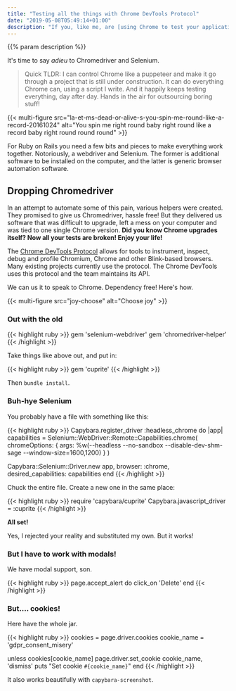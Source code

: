 ```yaml
---
title: "Testing all the things with Chrome DevTools Protocol"
date: "2019-05-08T05:49:14+01:00"
description: "If you, like me, are [using Chrome to test your applications](https://www.spacebabies.nl/portfolio/testing-javascript-now-with-more-chrome/), your life just got better."
---
```

{{% param description %}}

It's time to say _adieu_ to Chromedriver and Selenium.

> Quick TLDR: I can control Chrome like a puppeteer and make it go through a project that is still under construction. It can do everything Chrome can, using a script I write. And it happily keeps testing everything, day after day. Hands in the air for outsourcing boring stuff!

{{< multi-figure src="la-et-ms-dead-or-alive-s-you-spin-me-round-like-a-record-20161024" alt="You spin me right round baby right round like a record baby right round round round" >}}

For Ruby on Rails you need a few bits and pieces to make everything work together. Notoriously, a webdriver and Selenium. The former is additional software to be installed on the computer, and the latter is generic browser automation software.

## Dropping Chromedriver

In an attempt to automate some of this pain, various helpers were created. They promised to give us Chromedriver, hassle free! But they delivered us software that was difficult to upgrade, left a mess on your computer and was tied to one single Chrome version. **Did you know Chrome upgrades itself? Now all your tests are broken! Enjoy your life!**

The [Chrome DevTools Protocol](https://chromedevtools.github.io/devtools-protocol/) allows for tools to instrument, inspect, debug and profile Chromium, Chrome and other Blink-based browsers. Many existing projects currently use the protocol. The Chrome DevTools uses this protocol and the team maintains its API.

We can us it to speak to Chrome. Dependency free! Here's how.

{{< multi-figure src="joy-choose" alt="Choose joy" >}}

### Out with the old

{{< highlight ruby >}}
gem 'selenium-webdriver'
gem 'chromedriver-helper'
{{< /highlight >}}

Take things like above out, and put in:

{{< highlight ruby >}}
gem 'cuprite'
{{< /highlight >}}

Then `bundle install`.

### Buh-hye Selenium

You probably have a file with something like this:

{{< highlight ruby >}}
Capybara.register_driver :headless_chrome do |app|
  capabilities = Selenium::WebDriver::Remote::Capabilities.chrome(
    chromeOptions: { args: %w(--headless --no-sandbox --disable-dev-shm-sage --window-size=1600,1200) }
  )

  Capybara::Selenium::Driver.new app,
    browser: :chrome,
    desired_capabilities: capabilities
end
{{< /highlight >}}

Chuck the entire file. Create a new one in the same place:

{{< highlight ruby >}}
require 'capybara/cuprite'
Capybara.javascript_driver = :cuprite
{{< /highlight >}}

**All set!**

Yes, I rejected your reality and substituted my own. But it works!

### But I have to work with modals!

We have modal support, son.

{{< highlight ruby >}}
page.accept_alert do
  click_on 'Delete'
end
{{< /highlight >}}

### But.... cookies!

Here have the whole jar.

{{< highlight ruby >}}
cookies = page.driver.cookies
cookie_name = 'gdpr_consent_misery'

unless cookies[cookie_name]
  page.driver.set_cookie cookie_name, 'dismiss'
  puts "Set cookie `#{cookie_name}`"
end
{{< /highlight >}}

It also works beautifully with `capybara-screenshot`.
